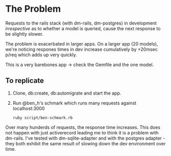 The Problem
===========

Requests to the rails stack (with dm-rails, dm-postgres) in development *irrespective* as to whether a model is queried, cause the next response to be slightly slower.

The problem is exacerbated in larger apps.  On a larger app (20 models), we're noticing respones times in dev increase cumulatively by +20msec p/req which adds up very quickly.

This is a very barebones app -> check the Gemfile and the one model.

To replicate
------------

1.  Clone, db:create, db:automigrate and start the app.
2.  Run @ben\_h's schmark which runs many requests against localhost:3000

        ruby script/ben-schmark.rb 
  
Over many hunderds of requests, the response time increases.  This does not happen with just activerecord leading me to think it is a problem with dm-rails.  I've tested with dm-sqlite-adapter and with the postgres adapter - they both exhibit the same result of slowing down the dev environment over time.